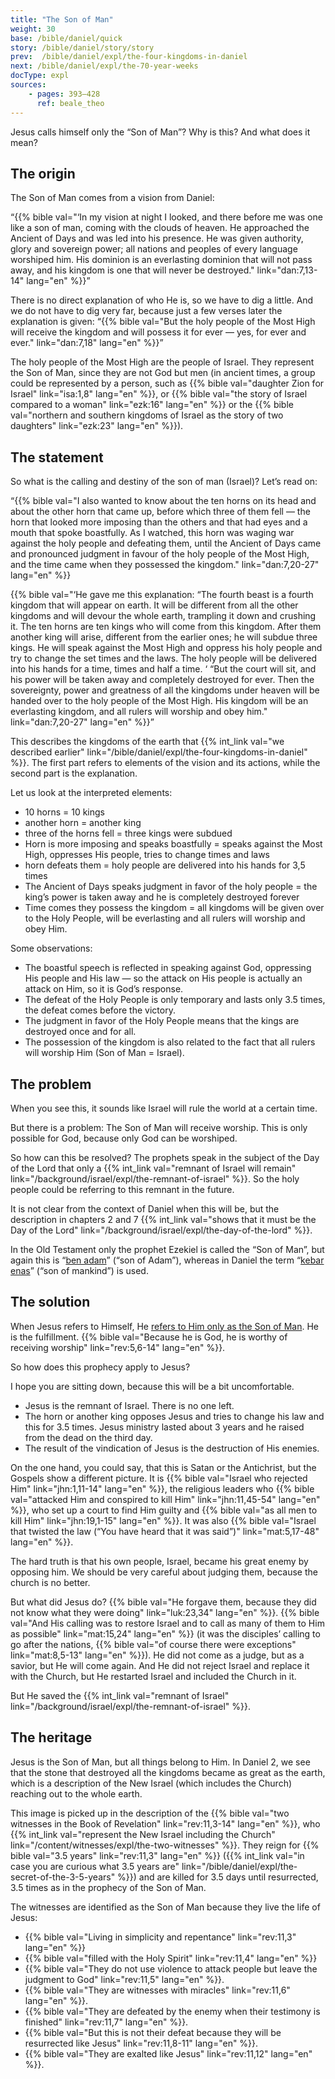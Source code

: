 ```yaml
---
title: "The Son of Man"
weight: 30
base: /bible/daniel/quick
story: /bible/daniel/story/story
prev:  /bible/daniel/expl/the-four-kingdoms-in-daniel
next: /bible/daniel/expl/the-70-year-weeks
docType: expl
sources:
    - pages: 393–428
      ref: beale_theo
---
```


Jesus calls himself only the “Son of Man”? Why is this? And what does it mean?

## The origin

<a name="ba9d"></a>
The Son of Man comes from a vision from Daniel:

“{{% bible val="‘In my vision at night I looked, and there before me was one like a son of man, coming with the clouds of heaven. He approached the Ancient of Days and was led into his presence. He was given authority, glory and sovereign power; all nations and peoples of every language worshiped him. His dominion is an everlasting dominion that will not pass away, and his kingdom is one that will never be destroyed." link="dan:7,13-14" lang="en" %}}”

There is no direct explanation of who He is, so we have to dig a little. And we do not have to dig very far, because just a few verses later the explanation is given: “{{% bible val="But the holy people of the Most High will receive the kingdom and will possess it for ever — yes, for ever and ever." link="dan:7,18" lang="en" %}}”

The holy people of the Most High are the people of Israel. They represent the Son of Man, since they are not God but men (in ancient times, a group could be represented by a person, such as {{% bible val="daughter Zion for Israel" link="isa:1,8" lang="en" %}}, or {{% bible val="the story of Israel compared to a woman" link="ezk:16" lang="en" %}} or the {{% bible val="northern and southern kingdoms of Israel as the story of two daughters" link="ezk:23" lang="en" %}}).

## The statement

<a name="ca53"></a>
So what is the calling and destiny of the son of man (Israel)? Let’s read on:

“{{% bible val="I also wanted to know about the ten horns on its head and about the other horn that came up, before which three of them fell — the horn that looked more imposing than the others and that had eyes and a mouth that spoke boastfully. As I watched, this horn was waging war against the holy people and defeating them, until the Ancient of Days came and pronounced judgment in favour of the holy people of the Most High, and the time came when they possessed the kingdom." link="dan:7,20-27" lang="en" %}}

{{% bible val="‘He gave me this explanation: “The fourth beast is a fourth kingdom that will appear on earth. It will be different from all the other kingdoms and will devour the whole earth, trampling it down and crushing it. The ten horns are ten kings who will come from this kingdom. After them another king will arise, different from the earlier ones; he will subdue three kings. He will speak against the Most High and oppress his holy people and try to change the set times and the laws. The holy people will be delivered into his hands for a time, times and half a time. ‘ “But the court will sit, and his power will be taken away and completely destroyed for ever. Then the sovereignty, power and greatness of all the kingdoms under heaven will be handed over to the holy people of the Most High. His kingdom will be an everlasting kingdom, and all rulers will worship and obey him." link="dan:7,20-27" lang="en" %}}”

This describes the kingdoms of the earth that {{% int_link val="we described earlier" link="/bible/daniel/expl/the-four-kingdoms-in-daniel" %}}. The first part refers to elements of the vision and its actions, while the second part is the explanation.

Let us look at the interpreted elements:

- 10 horns = 10 kings
- another horn = another king
- three of the horns fell = three kings were subdued
- Horn is more imposing and speaks boastfully = speaks against the Most High, oppresses His people, tries to change times and laws
- horn defeats them = holy people are delivered into his hands for 3,5 times
- The Ancient of Days speaks judgment in favor of the holy people = the king’s power is taken away and he is completely destroyed forever
- Time comes they possess the kingdom = all kingdoms will be given over to the Holy People, will be everlasting and all rulers will worship and obey Him.

Some observations:

- The boastful speech is reflected in speaking against God, oppressing His people and His law — so the attack on His people is actually an attack on Him, so it is God’s response.
- The defeat of the Holy People is only temporary and lasts only 3.5 times, the defeat comes before the victory.
- The judgment in favor of the Holy People means that the kings are destroyed once and for all.
- The possession of the kingdom is also related to the fact that all rulers will worship Him (Son of Man = Israel).

## The problem

<a name="9d11"></a>
When you see this, it sounds like Israel will rule the world at a certain time.

But there is a problem: The Son of Man will receive worship. This is only possible for God, because only God can be worshiped.

So how can this be resolved? The prophets speak in the subject of the Day of the Lord that only a {{% int_link val="remnant of Israel will remain" link="/background/israel/expl/the-remnant-of-israel" %}}. So the holy people could be referring to this remnant in the future.

It is not clear from the context of Daniel when this will be, but the description in chapters 2 and 7 {{% int_link val="shows that it must be the Day of the Lord" link="/background/israel/expl/the-day-of-the-lord" %}}.

In the Old Testament only the prophet Ezekiel is called the “Son of Man”, but again this is “[ben adam](https://biblehub.com/interlinear/ezekiel/2-1.htm)” (“son of Adam”), whereas in Daniel the term “[kebar enas](https://biblehub.com/interlinear/daniel/7-13.htm)” (“son of mankind”) is used.

## The solution

<a name="77b0"></a>
When Jesus refers to Himself, He [refers to Him only as the Son of Man](https://www.bibleserver.com/search/NIV/%22son%20of%20man%22). He is the fulfillment. {{% bible val="Because he is God, he is worthy of receiving worship" link="rev:5,6-14" lang="en" %}}.

So how does this prophecy apply to Jesus?

I hope you are sitting down, because this will be a bit uncomfortable.

- Jesus is the remnant of Israel. There is no one left.
- The horn or another king opposes Jesus and tries to change his law and this for 3.5 times. Jesus ministry lasted about 3 years and he raised from the dead on the third day.
- The result of the vindication of Jesus is the destruction of His enemies.

On the one hand, you could say, that this is Satan or the Antichrist, but the Gospels show a different picture. It is {{% bible val="Israel who rejected Him" link="jhn:1,11-14" lang="en" %}}, the religious leaders who {{% bible val="attacked Him and conspired to kill Him" link="jhn:11,45-54" lang="en" %}}, who set up a court to find Him guilty and {{% bible val="as all men to kill Him" link="jhn:19,1-15" lang="en" %}}. It was also {{% bible val="Israel that twisted the law (“You have heard that it was said”)" link="mat:5,17-48" lang="en" %}}.

The hard truth is that his own people, Israel, became his great enemy by opposing him. We should be very careful about judging them, because the church is no better.

But what did Jesus do? {{% bible val="He forgave them, because they did not know what they were doing" link="luk:23,34" lang="en" %}}. {{% bible val="And His calling was to restore Israel and to call as many of them to Him as possible" link="mat:15,24" lang="en" %}} (it was the disciples’ calling to go after the nations, {{% bible val="of course there were exceptions" link="mat:8,5-13" lang="en" %}}). He did not come as a judge, but as a savior, but He will come again. And He did not reject Israel and replace it with the Church, but He restarted Israel and included the Church in it.

But He saved the {{% int_link val="remnant of Israel" link="/background/israel/expl/the-remnant-of-israel" %}}.

## The heritage

<a name="833c"></a>
Jesus is the Son of Man, but all things belong to Him. In Daniel 2, we see that the stone that destroyed all the kingdoms became as great as the earth, which is a description of the New Israel (which includes the Church) reaching out to the whole earth.

This image is picked up in the description of the {{% bible val="two witnesses in the Book of Revelation" link="rev:11,3-14" lang="en" %}}, who {{% int_link val="represent the New Israel including the Church" link="/content/witnesses/expl/the-two-witnesses" %}}. They reign for {{% bible val="3.5 years" link="rev:11,3" lang="en" %}} ({{% int_link val="in case you are curious what 3.5 years are" link="/bible/daniel/expl/the-secret-of-the-3-5-years" %}}) and are killed for 3.5 days until resurrected, 3.5 times as in the prophecy of the Son of Man.

The witnesses are identified as the Son of Man because they live the life of Jesus:

- {{% bible val="Living in simplicity and repentance" link="rev:11,3" lang="en" %}}
- {{% bible val="filled with the Holy Spirit" link="rev:11,4" lang="en" %}}
- {{% bible val="They do not use violence to attack people but leave the judgment to God" link="rev:11,5" lang="en" %}}.
- {{% bible val="They are witnesses with miracles" link="rev:11,6" lang="en" %}}.
- {{% bible val="They are defeated by the enemy when their testimony is finished" link="rev:11,7" lang="en" %}}.
- {{% bible val="But this is not their defeat because they will be resurrected like Jesus" link="rev:11,8-11" lang="en" %}}.
- {{% bible val="They are exalted like Jesus" link="rev:11,12" lang="en" %}}.
